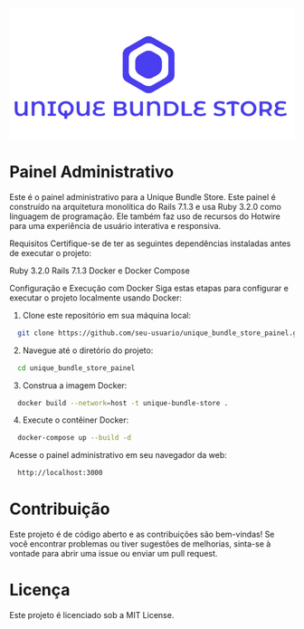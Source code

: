 ![Logo da Unique Bundle Store](app/assets/images/admin/logo.png)

# Painel Administrativo
Este é o painel administrativo para a Unique Bundle Store. Este painel é construído na arquitetura monolítica do Rails 7.1.3 e usa Ruby 3.2.0 como linguagem de programação. Ele também faz uso de recursos do Hotwire para uma experiência de usuário interativa e responsiva.

Requisitos
Certifique-se de ter as seguintes dependências instaladas antes de executar o projeto:

Ruby 3.2.0
Rails 7.1.3
Docker e Docker Compose

Configuração e Execução com Docker
Siga estas etapas para configurar e executar o projeto localmente usando Docker:

1. Clone este repositório em sua máquina local:

```bash
  git clone https://github.com/seu-usuario/unique_bundle_store_painel.git
```
2. Navegue até o diretório do projeto:
  
```bash
  cd unique_bundle_store_painel
```

3. Construa a imagem Docker:

```bash
  docker build --network=host -t unique-bundle-store .
```

4. Execute o contêiner Docker:

```bash
  docker-compose up --build -d
```

Acesse o painel administrativo em seu navegador da web:

```bash
  http://localhost:3000
```

# Contribuição
Este projeto é de código aberto e as contribuições são bem-vindas! Se você encontrar problemas ou tiver sugestões de melhorias, sinta-se à vontade para abrir uma issue ou enviar um pull request.

# Licença
Este projeto é licenciado sob a MIT License.

